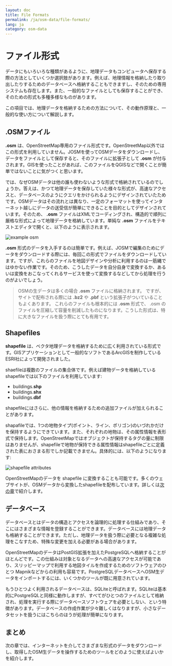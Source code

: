 ```yaml
---
layout: doc
title: File Formats
permalink: /ja/osm-data/file-formats/
lang: ja
category: osm-data
---
```


ファイル形式
=============
データにもいろいろな種類があるように、地理データもコンピュータへ保存する際の方法としていくつか選択肢があります。例えば、地理情報を格納したり取り出したりするためのデータベースへ格納することもできますし、そのための専用システムも存在します。また、一般的なファイルとしても保存することができ、そのための形式も多種多様なものがあります。

この項目では、地理データを格納するための方法について、その動作原理と、一般的な使い方について解説します。

.OSMファイル
-----------
**.osm** は、OpenStreetMap専用のファイル形式です。OpenStreetMap以外ではこの形式を利用していません。JOSMを使ってOSMデータをダウンロードし、データをファイルとして保存すると、そのファイルに拡張子として **.osm** が付与されます。GISを使ったことがあれば、このファイルをQGISなどで開くことが簡単ではないことに気がつくと思います。

では、なぜOSMデータは他の誰も使わないような形式で格納されているのでしょうか。答えは、かつて地理データを保存していた様々な形式が、高速なアクセスと、データベースのようにクエリをかけられるようにデザインされていたためです。OSMデータはその流れとは異なり、一定のフォーマットを使ってインターネット越しにデータの送受信が簡単にできることを目的としてデザインされています。そのため、 **.osm** ファイルはXMLでコーディングされ、構造的で順列に厳格な形式によって地理データを格納しています。単純な **.osm** ファイルをテキストエディタで開くと、以下のように表示されます。

![example osm][]

**.osm** 形式のデータを入手するのは簡単です。例えば、JOSMで編集のためにデータをダウンロードする際には、毎回この形式でファイルをダウンロードしています。ですが、これらのファイルを地図デザインや分析に利用するのは一筋縄ではゆかない作業です。そのため、こうしたデータを自分自身で変換するか、あるいは変換をおこなってくれるサービスを使って変換するなどしてから処理を行うのがよいでしょう。

>   OSMの生データは多くの場合 **.osm** ファイルに格納されます。
>   ですが、サイトで配布される際には **.bz2** や **.pbf** という拡張子がついていることもよくあります。
>   これらのファイルも根本的には **.osm** 形式で、 .osm のファイルを圧縮して容量を削減したものになります。こうした形式は、特に大きなファイルを扱う際にとても有用です。


Shapefiles
----------
**shapefile** は、ベクタ地理データを格納するために広く利用されている形式です。GISアプリケーションとして一般的なソフトであるArcGISを制作しているESRI社によって開発されました。

shaefileは複数のファイルの集合体です。例えば建物データを格納しているshapefileでは以下のファイルを利用しています: 

-	buildings.**shp**
-	buildings.**shx**
-	buildings.**dbf**

shapefileにはさらに、他の情報を格納するための追加ファイルが加えられることがあります。

shapafileでは、1つの地物タイプ(ポイント、ライン、ポリゴン)のいづれかだけを保持するようにできています。また、それぞれの地物は、その属性情報を表形式で保持します。OpenStreetMapではオブジェクトが保持するタグの量に制限はありませんが、shapefileで地物が保持できる属性情報はshapefileごとに定義された表におさまる形でしか記載できません。具体的には、以下のようになります: 

![shapefile attributes][]

OpenStreetMapのデータを shapefile に変換することも可能です。多くのウェブサイトが、OSMデータから変換したshapefileを配布しています。詳しくは[次の章](/en/osm-data/getting-data)で紹介します。

データベース
---------
データベースとはデータの構造とアクセスを論理的に処理する仕組みであり、そこにはさまざまな情報を登録することができます。データベースには地理データも格納することができます。ただし、地理データを扱う際に必要となる複雑な処理をこなすため、特殊な変更を加える必要がある場合があります。

OpenStreetMapのデータはPostGIS拡張を加えたPostgreSQLへ格納することがほとんどです。この仕組みは対象となるデータへの高速なアクセスが可能であり、スリッピーマップで利用する地図タイルを作成するためのソフトウェアのひとつ Mapnikなどからの利用も容易です。PostgreSQLデータベースへOSM生データをインポートするには、いくつかのツールが既に用意されています。

もうひとつよく利用されるデータベースは、SQLiteと呼ばれます。SQLiteは基本的にPostgreSQLと同様に動作しますが、すべてがひとつのファイルとして格納され、処理を実行する際にデータベースソフトウェアを必要としない、という特徴があります。データベースの作成作業が少々難しくはなりますが、小さなデータセットを扱うにはこちらのほうが処理が簡単になります。

まとめ
-------
次の章では、インターネットを介してさまざまな形式のデータをダウンロードし、取得したOSM生データを操作するためのツールをどのように使えばよいかを紹介します。

[example osm]: /images/jp/osm-data/file-formats/example_osm.png
[shapefile attributes]: /images/jp/osm-data/file-formats/shapefile_attributes.png
